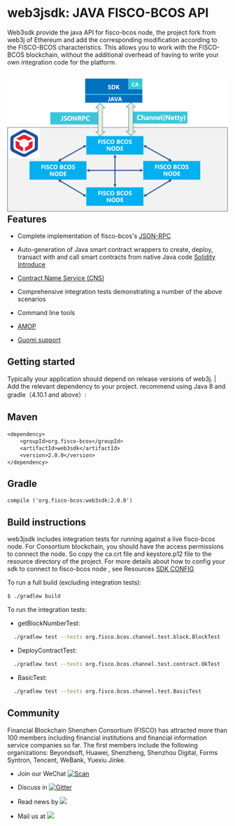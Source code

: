 web3jsdk:  JAVA FISCO-BCOS API
==================================

Web3sdk provide the java API for fisco-bcos node, the project fork from web3j of Ethereum and add  the corresponding modification according to the FISCO-BCOS characteristics.
This allows you to work with the  FISCO-BCOS blockchain, without the additional overhead of having to write your own integration code for the platform.   

![sdk.png](./images/sdk.png)
Features
--------

- Complete implementation of fisco-bcos's [JSON-RPC]( https://github.com/ethereum/wiki/wiki/JSON-RPC)
- Auto-generation of Java smart contract wrappers to create, deploy, transact with and call smart
  contracts from native Java code
  [Solidity Introduce](https://solidity.readthedocs.io/en/v0.4.24)
  
- [Contract Name Service (CNS)](https://ens.domains)
- Comprehensive integration tests demonstrating a number of the above scenarios
- Command line tools
- [AMOP]()
- [Guomi support](https://fisco-bcos-documentation.readthedocs.io/zh_CN/latest/docs/guomi/index.html)


Getting started
---------------

Typically your application should depend on release versions of web3j.
| Add the relevant dependency to your project. recommend using Java 8 and gradle（4.10.1 and above）:

Maven
-----

    <dependency>
	    <groupId>org.fisco-bcos</groupId>
	    <artifactId>web3sdk</artifactId>
	    <version>2.0.0</version>
    </dependency>


Gradle
------

  	compile ('org.fisco-bcos:web3sdk:2.0.0')


 Build instructions
------------------

web3jsdk includes integration tests for running against a live fisco-bcos node.
 For Consortium blockchain, you should have the access permissions to connect the node. So copy the ca.crt file and keystore.p12 file to the resource directory of the project.
 For more details about how to config your sdk to connect to fisco-bcos node , see Resources [SDK CONFIG](http://127.0.0.1/books/fisco-bcos/page/sdk-%E4%BD%BF%E7%94%A8)

To run a full build (excluding integration tests):

```bash
$ ./gradlew build
```

To run the integration tests:

   - getBlockNumberTest:

```bash
  ./gradlew test --tests org.fisco.bcos.channel.test.block.BlockTest
```

   - DeployContractTest:
```bash
  ./gradlew test --tests org.fisco.bcos.channel.test.contract.OkTest
```
   - BasicTest:
```bash
  ./gradlew test --tests org.fisco.bcos.channel.test.BasicTest
```



## Community

Financial Blockchain Shenzhen Consortium (FISCO) has attracted more than 100 members including financial institutions and financial information service companies so far. The first members include the following organizations: Beyondsoft, Huawei, Shenzheng, Shenzhou Digital, Forms Syntron, Tencent, WeBank, Yuexiu Jinke.

- Join our WeChat [![Scan](https://img.shields.io/badge/style-Scan_QR_Code-green.svg?logo=wechat&longCache=false&style=social&label=Group)](docs/images/WeChatQR.jpeg) 


- Discuss in [![Gitter](https://img.shields.io/badge/style-on_gitter-green.svg?logo=gitter&longCache=false&style=social&label=Chat)](https://gitter.im/fisco-bcos/Lobby) 


- Read news by [![](https://img.shields.io/twitter/url/http/shields.io.svg?style=social&label=Follow@FiscoBcos)](https://twitter.com/FiscoBcos)


- Mail us at [![](https://img.shields.io/twitter/url/http/shields.io.svg?logo=Gmail&style=social&label=service@fisco.com.cn)](mailto:service@fisco.com.cn)
